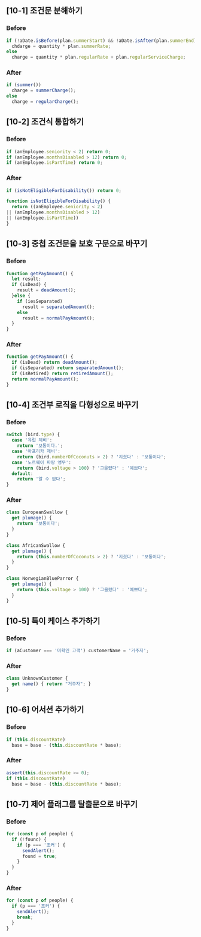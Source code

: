 ## [10-1] 조건문 분해하기

### Before
```javascript
if (!aDate.isBefore(plan.summerStart) && !aDate.isAfter(plan.summerEnd))
  chdarge = quantity * plan.summerRate;
else
  charge = quantity * plan.regularRate + plan.regularServiceCharge;
```

### After
```javascript
if (summer())
  charge = summerCharge();
else
  charge = regularCharge();
```

## [10-2] 조건식 통합하기

### Before

```javascript
if (anEmployee.seniority < 2) return 0;
if (anEmployee.monthsDisabled > 12) return 0;
if (anEmployee.isPartTime) return 0;
```

### After

```javascript
if (isNotEligibleForDisability()) return 0;

function isNotEligibleForDisability() {
  return ((anEmployee.seniority < 2)
|| (anEmployee.monthsDisabled > 12)
|| (anEmployee.isPartTime))
}
```

## [10-3] 중첩 조건문을 보호 구문으로 바꾸기

### Before

```javascript
function getPayAmount() {
  let result;
  if (isDead) {
    result = deadAmount();
  }else {
    if (iesSeparated)
      result = separatedAmount();
    else
      result = normalPayAmount();
  }
}
```

### After

```javascript
function getPayAmount() {
  if (isDead) return deadAmount();
  if (isSeparated) return separatedAmount();
  if (isRetired) return retiredAmount();
  return normalPayAmount();
}
```

## [10-4] 조건부 로직을 다형성으로 바꾸기

### Before
```javascript
switch (bird.type) {
  case '유럽 제비':
    return '보통이다.';
  case '아프리카 제비':
    return (bird.numberOfCoconuts > 2) ? '지쳤다' : '보통이다';
  case '노르웨이 파랑 앵무':
    return (bird.voltage > 100) ? '그을렸다' : '예쁘다';
  default:
    return '알 수 없다';
}
```

### After

```javascript
class EuropeanSwallow {
  get plumage() {
    return '보통이다';
  }
}

class AfricanSwallow {
  get plumage() {
    return (this.numberOfCoconuts > 2) ? '지쳤다' : '보통이다';
  }
}

class NorwegianBlueParror {
  get plumage() {
    return (this.voltage > 100) ? '그을렸다' : '예쁘다';
  }
}
```

## [10-5] 특이 케이스 추가하기

### Before

```javascript
if (aCustomer === '미확인 고객') customerName = '거주자';
```

### After

```javascript
class UnknownCustomer {
  get name() { return "거주자"; }
}
```

## [10-6] 어서션 추가하기

### Before

```javascript
if (this.discountRate)
  base = base - (this.discountRate * base);
```

### After

```javascript
assert(this.discountRate >= 0);
if (this.discountRate)
  base = base - (this.discountRate * base);
```

## [10-7] 제어 플래그를 탈출문으로 바꾸기

### Before

```javascript
for (const p of people) {
  if (!founc) {
    if (p === '조커') {
      sendAlert();
      found = true;
    }
  }
}
```

### After

```javascript
for (const p of people) {
  if (p === '조커') {
    sendAlert();
    break;
  }
}
```
